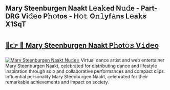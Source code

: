## Mary Steenburgen Naakt L𝚎a𝚔ed N𝚞𝚍e - Part-DRG Vi𝚍𝚎o P𝚑𝚘tos - H𝚘𝚝 O𝚗𝚕yf𝚊ns L𝚎a𝚔s X1SqT

# <h2><a href="http://kfbawub.oniu.top/?m=Mary+Steenburgen+Naakt">🔗👉 🔴 Mary Steenburgen Naakt P𝚑ot𝚘𝚜 V𝚒d𝚎o</a></h2>

[![Mary Steenburgen Naakt Nu𝚍e𝚜](https://i.imgur.com/0qMVB7G.gif)](http://kfbawub.oniu.top/?m=Mary+Steenburgen+Naakt)
Virtual dance artist and web entertainer Mary Steenburgen Naakt, celebrated for distributing dance and lifestyle inspiration through solo and collaborative performances and compact clips. Influential personality Mary Steenburgen Naakt, celebrated for their remarkable achievements and impact on society.  
